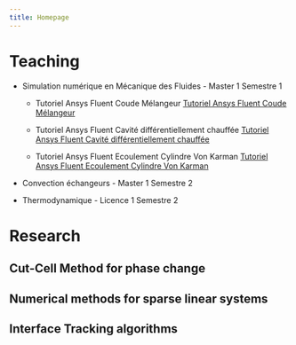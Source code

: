 ```yaml
---
title: Homepage
---
```


# Teaching

- Simulation numérique en Mécanique des Fluides - Master 1 Semestre 1

	- Tutoriel Ansys Fluent Coude Mélangeur
	[Tutoriel Ansys Fluent Coude Mélangeur](https://www.youtube.com/watch?v=1UAvBNybibE)

	- Tutoriel Ansys Fluent Cavité différentiellement chauffée
	[Tutoriel Ansys Fluent Cavité différentiellement chauffée](https://www.youtube.com/watch?v=7pYVm-kAbsE)

	- Tutoriel Ansys Fluent Ecoulement Cylindre Von Karman
	[Tutoriel Ansys Fluent Ecoulement Cylindre Von Karman](https://www.youtube.com/watch?v=CtNqxZSdyyc)

- Convection échangeurs - Master 1 Semestre 2

- Thermodynamique - Licence 1 Semestre 2


# Research

## Cut-Cell Method for phase change

## Numerical methods for sparse linear systems

## Interface Tracking algorithms